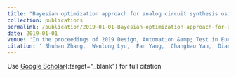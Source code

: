 ```yaml
---
title: "Bayesian optimization approach for analog circuit synthesis using neural network"
collection: publications
permalink: /publication/2019-01-01-Bayesian-optimization-approach-for-analog-circuit-synthesis-using-neural-network
date: 2019-01-01
venue: 'In the proceedings of 2019 Design, Automation &amp; Test in Europe Conference &amp; Exhibition (DATE)'
citation: ' Shuhan Zhang,  Wenlong Lyu,  Fan Yang,  Changhao Yan,  Dian Zhou,  Xuan Zeng, &quot;Bayesian optimization approach for analog circuit synthesis using neural network.&quot; In the proceedings of 2019 Design, Automation &amp;amp; Test in Europe Conference &amp;amp; Exhibition (DATE), 2019.'
---
```

Use [Google Scholar](https://scholar.google.com/scholar?q=Bayesian+optimization+approach+for+analog+circuit+synthesis+using+neural+network){:target="_blank"} for full citation